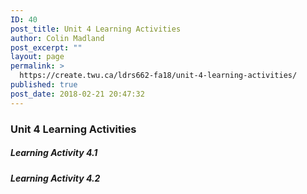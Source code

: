 ```yaml
---
ID: 40
post_title: Unit 4 Learning Activities
author: Colin Madland
post_excerpt: ""
layout: page
permalink: >
  https://create.twu.ca/ldrs662-fa18/unit-4-learning-activities/
published: true
post_date: 2018-02-21 20:47:32
---
```

### Unit 4 Learning Activities

##### Learning Activity 4.1

##### Learning Activity 4.2
